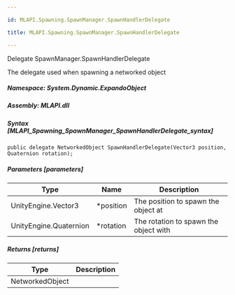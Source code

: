 ```yaml
---

id: MLAPI.Spawning.SpawnManager.SpawnHandlerDelegate

title: MLAPI.Spawning.SpawnManager.SpawnHandlerDelegate

---
```


Delegate SpawnManager.SpawnHandlerDelegate

<div class="markdown level0 summary" markdown="1">

The delegate used when spawning a networked object

</div>

<div class="markdown level0 conceptual" markdown="1">

</div>

##### **Namespace**: System.Dynamic.ExpandoObject

##### **Assembly**: MLAPI.dll

##### Syntax [MLAPI_Spawning_SpawnManager_SpawnHandlerDelegate_syntax]

    public delegate NetworkedObject SpawnHandlerDelegate(Vector3 position, Quaternion rotation);

##### Parameters [parameters]

| Type                   | Name       | Description                           |
|------------------------|------------|---------------------------------------|
| UnityEngine.Vector3    | \*position | The position to spawn the object at   |
| UnityEngine.Quaternion | \*rotation | The rotation to spawn the object with |

##### Returns [returns]

| Type            | Description |
|-----------------|-------------|
| NetworkedObject |             |
